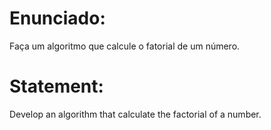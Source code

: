# Enunciado:

Faça um algoritmo que calcule o fatorial de um número.

# Statement:

Develop an algorithm that calculate the factorial of a number.
